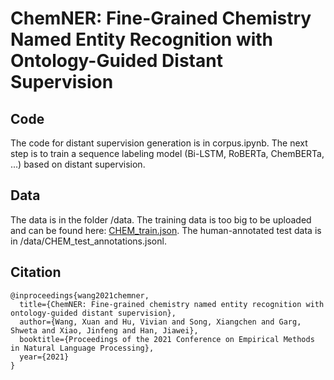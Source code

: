 # ChemNER: Fine-Grained Chemistry Named Entity Recognition with Ontology-Guided Distant Supervision

## Code
The code for distant supervision generation is in corpus.ipynb. The next step is to train a sequence labeling model (Bi-LSTM, RoBERTa, ChemBERTa, ...) based on distant supervision.

## Data
The data is in the folder /data. The training data is too big to be uploaded and can be found here: [CHEM_train.json](https://virginiatech-my.sharepoint.com/personal/xuanw_vt_edu/_layouts/15/download.aspx?UniqueId=eff0d607e51041b78813c8d3b06683a3&e=jNf2Hi). The human-annotated test data is in /data/CHEM_test_annotations.jsonl.

## Citation
```
@inproceedings{wang2021chemner,
  title={ChemNER: Fine-grained chemistry named entity recognition with ontology-guided distant supervision},
  author={Wang, Xuan and Hu, Vivian and Song, Xiangchen and Garg, Shweta and Xiao, Jinfeng and Han, Jiawei},
  booktitle={Proceedings of the 2021 Conference on Empirical Methods in Natural Language Processing},
  year={2021}
}
```
